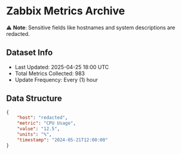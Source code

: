 # Zabbix Metrics Archive

⚠️ **Note**: Sensitive fields like hostnames and system descriptions are redacted.

## Dataset Info
- Last Updated: 2025-04-25 18:00 UTC
- Total Metrics Collected: 983
- Update Frequency: Every (1) hour

## Data Structure
```json
{
    "host": "redacted",
    "metric": "CPU Usage",
    "value": "12.5",
    "units": "%",
    "timestamp": "2024-05-21T12:00:00"
}
```
